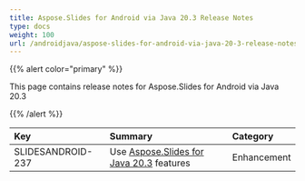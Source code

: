 ```yaml
---
title: Aspose.Slides for Android via Java 20.3 Release Notes
type: docs
weight: 100
url: /androidjava/aspose-slides-for-android-via-java-20-3-release-notes/
---
```


{{% alert color="primary" %}} 

This page contains release notes for Aspose.Slides for Android via Java 20.3

{{% /alert %}} 

|**Key**|**Summary**|**Category**|
| :- | :- | :- |
|SLIDESANDROID-237|Use [Aspose.Slides for Java 20.3](/slides/java/aspose-slides-for-java-20-3-release-notes/) features|Enhancement|

